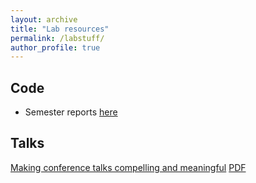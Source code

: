 ```yaml
---
layout: archive
title: "Lab resources"
permalink: /labstuff/
author_profile: true
---
```



## Code
* Semester reports [here](/code/Semester-reports/) 


## Talks

[Making conference talks compelling and meaningful](http://evol-eco.blogspot.com/2017/07/making-conference-talks-compelling-and.html)
[PDF](pdfs/condor-16-209.1.pdf)
